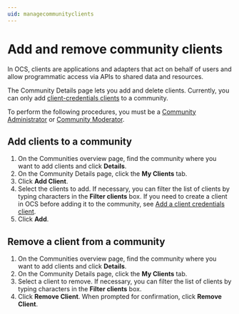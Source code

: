 ```yaml
---
uid: managecommunityclients
---
```


# Add and remove community clients

<!--- Check links to Laureen's topics after her stuff is merged! --->

In OCS, clients are applications and adapters that act on behalf of users and allow programmatic access via APIs to shared data and resources.

The Community Details page lets you add and delete clients. Currently, you can only add [client-credentials clients](xref:ccClients) to a community.

To perform the following procedures, you must be a [Community Administrator](xref:communityroles#community-administrator) or [Community Moderator](xref:communityroles#community-moderator).

## Add clients to a community

1. On the Communities overview page, find the community where you want to add clients and click **Details**.
2. On the Community Details page, click the **My Clients** tab.
3. Click **Add Client**.
4. Select the clients to add. If necessary, you can filter the list of clients by typing characters in the **Filter clients** box. If you need to create a client in OCS before adding it to the community, see [Add a client credentials client](xref:gpClientCredentialsClient).
5. Click **Add**.

## Remove a client from a community

1. On the Communities overview page, find the community where you want to add clients and click **Details**.
2. On the Community Details page, click the **My Clients** tab.
3. Select a client to remove.  If necessary, you can filter the list of clients by typing characters in the **Filter clients** box. 
4. Click **Remove Client**.  When prompted for confirmation, click **Remove Client**.